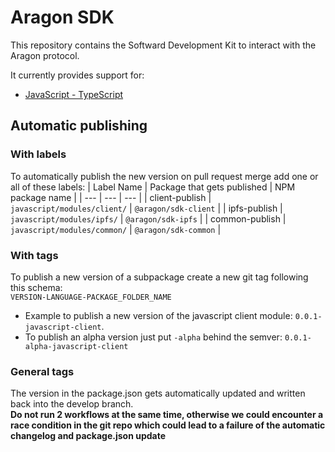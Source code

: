 # Aragon SDK

This repository contains the Softward Development Kit to interact with the Aragon protocol.

It currently provides support for:
- [JavaScript - TypeScript](./javascript)

## Automatic publishing

### With labels

To automatically publish the new version on pull request merge add one or all of these labels:
| Label Name | Package that gets published | NPM package name |
| --- | --- | --- |
| client-publish | `javascript/modules/client/` | `@aragon/sdk-client` |
| ipfs-publish | `javascript/modules/ipfs/` | `@aragon/sdk-ipfs` |
| common-publish | `javascript/modules/common/` | `@aragon/sdk-common` |

### With tags

To publish a new version of a subpackage create a new git tag following this schema:  
`VERSION-LANGUAGE-PACKAGE_FOLDER_NAME`  
- Example to publish a new version of the javascript client module: `0.0.1-javascript-client`.  
- To publish an alpha version just put `-alpha` behind the semver: `0.0.1-alpha-javascript-client`

### General tags

The version in the package.json gets automatically updated and written back into the develop branch.  
**Do not run 2 workflows at the same time, otherwise we could encounter a race condition in the git repo which could lead to a failure of the automatic changelog and package.json update**
